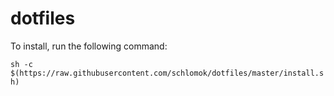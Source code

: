 # dotfiles

To install, run the following command:

`sh -c $(https://raw.githubusercontent.com/schlomok/dotfiles/master/install.sh)`
